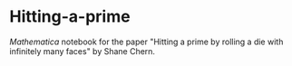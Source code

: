 # Hitting-a-prime

*Mathematica* notebook for the paper "Hitting a prime by rolling a die with infinitely many faces" by Shane Chern.

